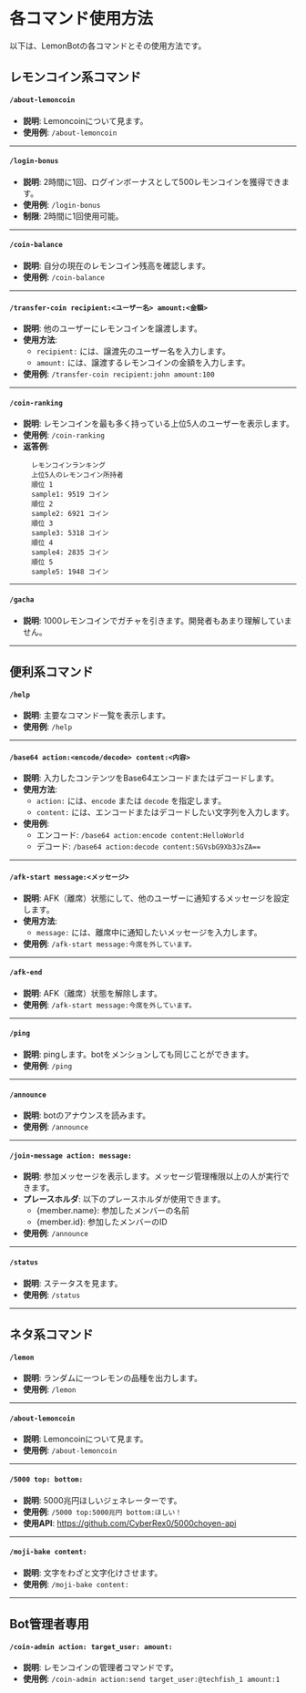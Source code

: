 # 各コマンド使用方法

以下は、LemonBotの各コマンドとその使用方法です。

## レモンコイン系コマンド

#### `/about-lemoncoin`
- **説明**: Lemoncoinについて見ます。
- **使用例**: `/about-lemoncoin`

---

#### `/login-bonus`
- **説明**: 2時間に1回、ログインボーナスとして500レモンコインを獲得できます。
- **使用例**: `/login-bonus`
- **制限**: 2時間に1回使用可能。

---

#### `/coin-balance`
- **説明**: 自分の現在のレモンコイン残高を確認します。
- **使用例**: `/coin-balance`

---

#### `/transfer-coin recipient:<ユーザー名> amount:<金額>`
- **説明**: 他のユーザーにレモンコインを譲渡します。
- **使用方法**:
  - `recipient:` には、譲渡先のユーザー名を入力します。
  - `amount:` には、譲渡するレモンコインの金額を入力します。
- **使用例**: `/transfer-coin recipient:john amount:100`

---

#### `/coin-ranking`
- **説明**: レモンコインを最も多く持っている上位5人のユーザーを表示します。
- **使用例**: `/coin-ranking`
- **返答例**:
  ```
    レモンコインランキング
    上位5人のレモンコイン所持者
    順位 1
    sample1: 9519 コイン
    順位 2
    sample2: 6921 コイン
    順位 3
    sample3: 5318 コイン
    順位 4
    sample4: 2835 コイン
    順位 5
    sample5: 1948 コイン

  ```

---
#### `/gacha`
- **説明**: 1000レモンコインでガチャを引きます。開発者もあまり理解していません。
---

## 便利系コマンド

#### `/help`
- **説明**: 主要なコマンド一覧を表示します。
- **使用例**: `/help`
---

#### `/base64 action:<encode/decode> content:<内容>`
- **説明**: 入力したコンテンツをBase64エンコードまたはデコードします。
- **使用方法**:
  - `action:` には、`encode` または `decode` を指定します。
  - `content:` には、エンコードまたはデコードしたい文字列を入力します。
- **使用例**:
  - エンコード: `/base64 action:encode content:HelloWorld`
  - デコード: `/base64 action:decode content:SGVsbG9Xb3JsZA==`

---

#### `/afk-start message:<メッセージ>`
- **説明**: AFK（離席）状態にして、他のユーザーに通知するメッセージを設定します。
- **使用方法**:
  - `message:` には、離席中に通知したいメッセージを入力します。
- **使用例**: `/afk-start message:今席を外しています。`

---

#### `/afk-end`
- **説明**: AFK（離席）状態を解除します。
- **使用例**: `/afk-start message:今席を外しています。`

---

#### `/ping`
- **説明**: pingします。botをメンションしても同じことができます。
- **使用例**: `/ping`

---

#### `/announce`
- **説明**: botのアナウンスを読みます。
- **使用例**: `/announce`

---

#### `/join-message action: message:`
- **説明**: 参加メッセージを表示します。メッセージ管理権限以上の人が実行できます。
- **プレースホルダ**: 以下のプレースホルダが使用できます。
  - {member.name}: 参加したメンバーの名前
  - {member.id}: 参加したメンバーのID
- **使用例**: `/announce`

---

#### `/status`
- **説明**: ステータスを見ます。
- **使用例**: `/status`

---

## ネタ系コマンド

#### `/lemon`
- **説明**: ランダムに一つレモンの品種を出力します。
- **使用例**: `/lemon`

---

#### `/about-lemoncoin`
- **説明**: Lemoncoinについて見ます。
- **使用例**: `/about-lemoncoin`

---

#### `/5000 top: bottom:`
- **説明**: 5000兆円ほしいジェネレーターです。
- **使用例**: `/5000 top:5000兆円 bottom:ほしい！`
- **使用API**: https://github.com/CyberRex0/5000choyen-api

---

#### `/moji-bake content:`
- **説明**: 文字をわざと文字化けさせます。
- **使用例**: `/moji-bake content:`

---

## Bot管理者専用

#### `/coin-admin action: target_user: amount:`
- **説明**: レモンコインの管理者コマンドです。
- **使用例**: `/coin-admin action:send target_user:@techfish_1 amount:1`

